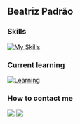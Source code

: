 ## Beatriz Padrão

### Skills
[![My Skills](https://skillicons.dev/icons?i=java,aws,postgres,python,git&perline=15)](https://skillicons.dev)

### Current learning
[![Learning](https://skillicons.dev/icons?i=kotlin,go&perline=15)](https://skillicons.dev)

### How to contact me
<div>
<a href="mailto:beatrizdrpadrao@gmail.com"><img loading="lazy" src="https://img.shields.io/badge/Gmail-D14836?style=for-the-badge&logo=gmail&logoColor=white"></a>
<a href="https://www.linkedin.com/in/beatriz-demetrio-ribeiro-padrao" target="_blank"><img loading="lazy" src="https://img.shields.io/badge/-LinkedIn-%230077B5?style=for-the-badge&logo=linkedin&logoColor=white"></a>   
</div>
